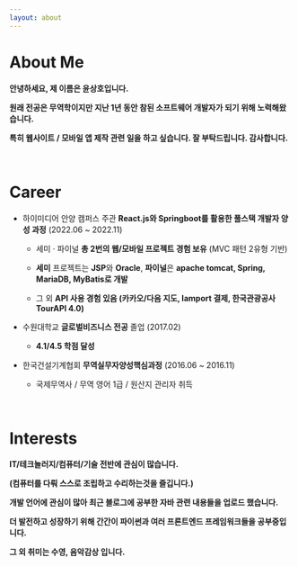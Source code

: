 ```yaml
---
layout: about 
---
```


# About Me

**안녕하세요, 제 이름은 윤상호입니다.**<br/>

**원래 전공은 무역학이지만 지난 1년 동안 참된 소프트웨어 개발자가 되기 위해 노력해왔습니다.**<br/>

**특히 웹사이트 / 모바일 앱 제작 관련 일을 하고 싶습니다. 잘 부탁드립니다. 감사합니다.**

<br/>

# Career

* 하이미디어 안양 캠퍼스 주관 **React.js와 Springboot를 활용한 풀스택 개발자 양성 과정** (2022.06 ~ 2022.11)
  
  * 세미 · 파이널 **총 2번의 웹/모바일 프로젝트 경험 보유** (MVC 패턴 2유형 기반)

  * **세미** 프로젝트는 **JSP**와 **Oracle**, **파이널**은 **apache tomcat, Spring, MariaDB, MyBatis로 개발**

  * 그 외 **API 사용 경험 있음 (카카오/다음 지도, Iamport 결제, 한국관광공사 TourAPI 4.0)**

* 수원대학교 **글로벌비즈니스 전공** 졸업 (2017.02)
  
  * **4.1/4.5 학점 달성**

* 한국건설기계협회 **무역실무자양성핵심과정** (2016.06 ~ 2016.11)
  
  * 국제무역사 / 무역 영어 1급 / 원산지 관리자 취득

<br/>

# Interests
 **IT/테크놀러지/컴퓨터/기술 전반에 관심이 많습니다.**<br/>

 **(컴퓨터를 다뤄 스스로 조립하고 수리하는것을 즐깁니다.)**<br/>

 **개발 언어에 관심이 많아 최근 블로그에 공부한 자바 관련 내용들을 업로드 했습니다.**
 
 **더 발전하고 성장하기 위해 간간이 파이썬과 여러 프론트엔드 프레임워크들을 공부중입니다.**<br/>

 **그 외 취미는 수영, 음악감상 입니다.**<br/>
